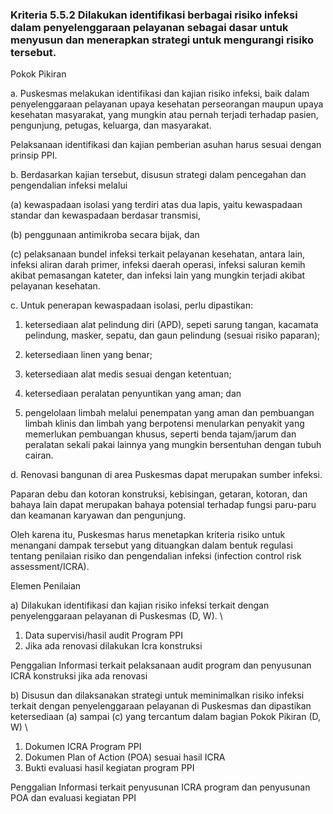 
### Kriteria 5.5.2 Dilakukan identifikasi berbagai risiko infeksi dalam penyelenggaraan pelayanan sebagai dasar untuk menyusun dan menerapkan strategi untuk mengurangi risiko tersebut. 



Pokok Pikiran 

a. Puskesmas melakukan identifikasi dan kajian risiko infeksi, baik dalam penyelenggaraan pelayanan upaya kesehatan perseorangan maupun upaya kesehatan masyarakat, yang mungkin atau pernah terjadi terhadap pasien, pengunjung, petugas, keluarga, dan masyarakat. 

Pelaksanaan identifikasi dan kajian pemberian asuhan harus sesuai dengan prinsip PPI. 

b. Berdasarkan kajian tersebut, disusun strategi dalam pencegahan dan pengendalian infeksi melalui 

(a) kewaspadaan isolasi yang terdiri atas dua lapis, yaitu kewaspadaan standar dan kewaspadaan berdasar transmisi, 

(b) penggunaan antimikroba secara bijak, dan 

(c) pelaksanaan bundel infeksi terkait pelayanan kesehatan, antara lain, infeksi aliran darah primer, infeksi daerah operasi, infeksi saluran kemih akibat pemasangan kateter, dan infeksi lain yang mungkin terjadi akibat pelayanan kesehatan. 

c. Untuk penerapan kewaspadaan isolasi, perlu dipastikan: 

1. ketersediaan alat pelindung diri (APD), sepeti sarung tangan, kacamata pelindung, masker, sepatu, dan gaun pelindung (sesuai risiko paparan); 

2. ketersediaan linen yang benar; 

3. ketersediaan alat medis sesuai dengan ketentuan; 

4. ketersediaan peralatan penyuntikan yang aman; dan 

5. pengelolaan limbah melalui penempatan yang aman dan pembuangan limbah klinis dan limbah yang berpotensi menularkan penyakit yang memerlukan pembuangan khusus, seperti benda tajam/jarum dan peralatan sekali pakai lainnya yang mungkin bersentuhan dengan tubuh cairan. 


d. Renovasi bangunan di area Puskesmas dapat merupakan sumber infeksi. 

Paparan debu dan kotoran konstruksi, kebisingan, getaran, kotoran, dan bahaya lain dapat merupakan bahaya potensial terhadap  fungsi paru-paru dan keamanan karyawan dan pengunjung. 

Oleh karena itu, Puskesmas harus menetapkan kriteria risiko untuk menangani dampak tersebut yang dituangkan dalam bentuk regulasi tentang penilaian risiko dan pengendalian infeksi (infection control risk assessment/ICRA). 

Elemen Penilaian 




 a) Dilakukan identifikasi dan kajian risiko infeksi terkait dengan penyelenggaraan pelayanan di Puskesmas (D, W).  \




1. Data supervisi/hasil audit Program PPI 
2. Jika ada renovasi dilakukan Icra konstruksi 
 
Penggalian Informasi terkait pelaksanaan audit program dan penyusunan ICRA konstruksi jika ada renovasi 






 b) Disusun dan dilaksanakan strategi untuk meminimalkan risiko infeksi terkait dengan penyelenggaraan pelayanan di Puskesmas dan dipastikan ketersediaan (a) sampai (c) yang tercantum dalam bagian Pokok Pikiran (D, W)  \




1. Dokumen ICRA Program PPI 
2. Dokumen Plan of Action (POA) sesuai hasil ICRA 
3. Bukti evaluasi hasil kegiatan program PPI 
 
Penggalian Informasi terkait penyusunan ICRA program dan penyusunan POA dan evaluasi kegiatan PPI 
 



